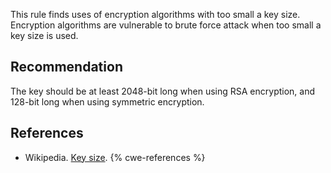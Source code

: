 This rule finds uses of encryption algorithms with too small a key size. Encryption algorithms are vulnerable to brute force attack when too small a key size is used.


## Recommendation
The key should be at least 2048-bit long when using RSA encryption, and 128-bit long when using symmetric encryption.


## References
* Wikipedia. [Key size](http://en.wikipedia.org/wiki/Key_size).
{% cwe-references %}
